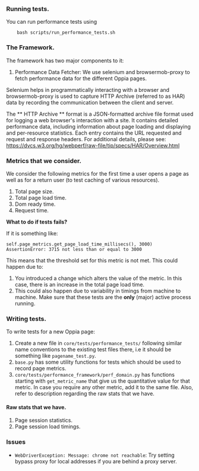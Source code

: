 ### Running tests.

You can run performance tests using

```
    bash scripts/run_performance_tests.sh
```

### The Framework.

The framework has two major components to it:

1. Performance Data Fetcher:
We use selenium and browsermob-proxy to fetch performance data for the different Oppia pages. 

Selenium helps in programmatically interacting with a browser and browsermob-proxy is used to capture HTTP Archive (referred to as HAR) data by recording the communication between the client and server.

The ** HTTP Archive ** format is a JSON-formatted archive file format used for logging a web browser's interaction with a site. It contains detailed performance data, including information about page loading and displaying and per-resource statistics. Each entry contains the URL requested and request and response headers. For additional details, please see: https://dvcs.w3.org/hg/webperf/raw-file/tip/specs/HAR/Overview.html

### Metrics that we consider.

We consider the following metrics for the first time a user opens a page as well as for a return user (to test caching of various resources).

1. Total page size.
2. Total page load time.
3. Dom ready time.
4. Request time.

**What to do if tests fails?**

If it is something like:
```
self.page_metrics.get_page_load_time_millisecs(), 3000)
AssertionError: 3715 not less than or equal to 3000
```
This means that the threshold set for this metric is not met. This could happen due to:

1. You introduced a change which alters the value of the metric. In this case, there is an increase in the total page load time.
2. This could also happen due to variability in timings from machine to machine. Make sure that these tests are the **only** (major) active process running.

### Writing tests.

To write tests for a new Oppia page:

1. Create a new file in `core/tests/performance_tests/` following similar name conventions to the existing test files there, i.e it should be something like `pagename_test.py`.
2. `base.py` has some utility functions for tests which should be used to record page metrics.
3. `core/tests/performance_framework/perf_domain.py` has functions starting with `get_metric_name` that give us the quantitative value for that metric. In case you require any other metric, add it to the same file. Also, refer to description regarding the raw stats that we have.

#### Raw stats that we have.

1. Page session statistics.
2. Page session load timings.

### Issues

* `WebDriverException: Message: chrome not reachable`:
    Try setting bypass proxy for local addresses if you are behind a proxy server.